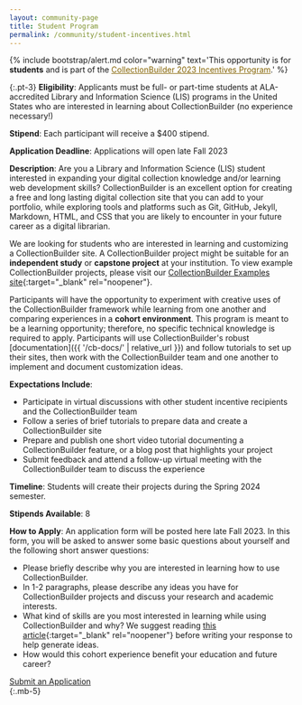 ```yaml
---
layout: community-page
title: Student Program
permalink: /community/student-incentives.html
---
```


{% include bootstrap/alert.md color="warning" text='This opportunity is for <strong>students</strong> and is part of the <a href="/community/" class="font-weight-bold" style="color: #856404;">CollectionBuilder 2023 Incentives Program</a>.' %}

{:.pt-3}
**Eligibility**: Applicants must be full- or part-time students at ALA-accredited Library and Information Science (LIS) programs in the United States who are interested in learning about CollectionBuilder (no experience necessary!)

**Stipend**: Each participant will receive a $400 stipend.

**Application Deadline**: Applications will open late Fall 2023

**Description**: Are you a Library and Information Science (LIS) student interested in expanding your digital collection knowledge and/or learning web development skills? CollectionBuilder is an excellent option for creating a free and long lasting digital collection site that you can add to your portfolio, while exploring tools and platforms such as Git, GitHub, Jekyll, Markdown, HTML, and CSS that you are likely to encounter in your future career as a digital librarian. 

We are looking for students who are interested in learning and customizing a CollectionBuilder site. A CollectionBuilder project might be suitable for an **independent study** or **capstone project** at your institution. To view example CollectionBuilder projects, please visit our [CollectionBuilder Examples site](https://collectionbuilder.github.io/cb-examples/){:target="_blank" rel="noopener"}.

Participants will have the opportunity to experiment with creative uses of the CollectionBuilder framework while learning from one another and comparing experiences in a **cohort environment**. This program is meant to be a learning opportunity; therefore, no specific technical knowledge is required to apply. Participants will use CollectionBuilder's robust [documentation]({{ '/cb-docs/' | relative_url }}) and follow tutorials to set up their sites, then work with the CollectionBuilder team and one another to implement and document customization ideas.

**Expectations Include**:
- Participate in virtual discussions with other student incentive recipients and the CollectionBuilder team
- Follow a series of brief tutorials to prepare data and create a CollectionBuilder site
- Prepare and publish one short video tutorial documenting a CollectionBuilder feature, or a blog post that highlights your project
- Submit feedback and attend a follow-up virtual meeting with the CollectionBuilder team to discuss the experience

**Timeline**: Students will create their projects during the Spring 2024 semester.

**Stipends Available**: 8

**How to Apply**: An application form will be posted here late Fall 2023. In this form, you will be asked to answer some basic questions about yourself and the following short answer questions:

- Please briefly describe why you are interested in learning how to use CollectionBuilder.
- In 1-2 paragraphs, please describe any ideas you have for CollectionBuilder projects and discuss your research and academic interests.
- What kind of skills are you most interested in learning while using CollectionBuilder and why? We suggest reading [this article](https://dhandlib.org/2020/06/22/what-is-static-web-and-whats-it-doing-in-the-digital-humanities-classroom/){:target="_blank" rel="noopener"} before writing your response to help generate ideas.
- How would this cohort experience benefit your education and future career?

<div class="text-center">
    <a href="#" class="btn btn-info btn-lg mb-4 mx-1 disabled" aria-disabled="true"><span class="fas fa-edit"></span> Submit an Application</a>
</div>
{:.mb-5}